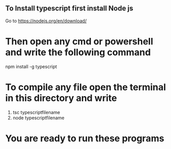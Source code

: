 ## To Install typescript first install Node js
Go to https://nodejs.org/en/download/

# Then open any cmd or powershell and write the following command
npm install -g typescript

# To compile any file open the terminal in this directory and write 
1) tsc typescriptfilename 
2) node typescriptfilename

# You are ready to run these programs

